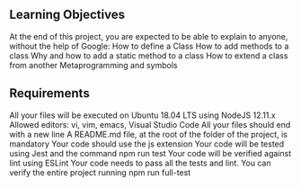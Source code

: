 ## Learning Objectives
At the end of this project, you are expected to be able to explain to anyone, without the help of Google:
How to define a Class
How to add methods to a class
Why and how to add a static method to a class
How to extend a class from another
Metaprogramming and symbols

## Requirements
All your files will be executed on Ubuntu 18.04 LTS using NodeJS 12.11.x
Allowed editors: vi, vim, emacs, Visual Studio Code
All your files should end with a new line
A README.md file, at the root of the folder of the project, is mandatory
Your code should use the js extension
Your code will be tested using Jest and the command npm run test
Your code will be verified against lint using ESLint
Your code needs to pass all the tests and lint. You can verify the entire project running npm run full-test
